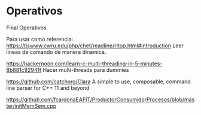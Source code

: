 # Operativos
Final Operativos

Para usar como referencia:
  https://tiswww.cwru.edu/php/chet/readline/rltop.html#Introduction
  Leer lineas de comando de manera dinamica.
  
  https://hackernoon.com/learn-c-multi-threading-in-5-minutes-8b881c92941f
  Hacer multi-threads para dummies
  
  https://github.com/catchorg/Clara
  A simple to use, composable, command line parser for C++ 11 and beyond
  
  https://github.com/fcardonaEAFIT/ProductorConsumidorProcesos/blob/master/initMemSem.cpp

